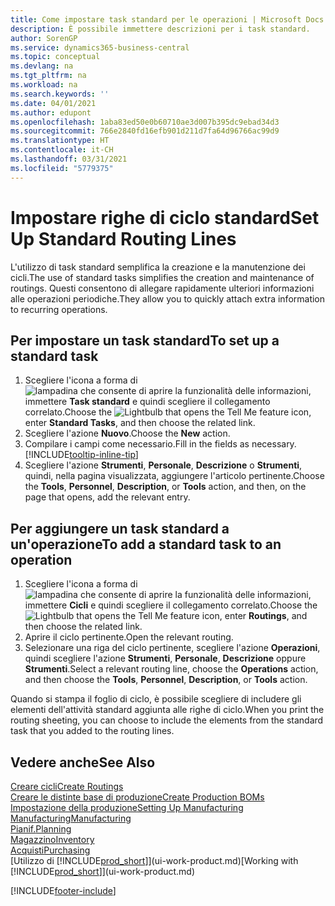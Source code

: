 ```yaml
---
title: Come impostare task standard per le operazioni | Microsoft Docs
description: È possibile immettere descrizioni per i task standard.
author: SorenGP
ms.service: dynamics365-business-central
ms.topic: conceptual
ms.devlang: na
ms.tgt_pltfrm: na
ms.workload: na
ms.search.keywords: ''
ms.date: 04/01/2021
ms.author: edupont
ms.openlocfilehash: 1aba83ed50e0b60710ae3d007b395dc9ebad34d3
ms.sourcegitcommit: 766e2840fd16efb901d211d7fa64d96766ac99d9
ms.translationtype: HT
ms.contentlocale: it-CH
ms.lasthandoff: 03/31/2021
ms.locfileid: "5779375"
---
```

# <a name="set-up-standard-routing-lines"></a><span data-ttu-id="a8a78-103">Impostare righe di ciclo standard</span><span class="sxs-lookup"><span data-stu-id="a8a78-103">Set Up Standard Routing Lines</span></span>

<span data-ttu-id="a8a78-104">L'utilizzo di task standard semplifica la creazione e la manutenzione dei cicli.</span><span class="sxs-lookup"><span data-stu-id="a8a78-104">The use of standard tasks simplifies the creation and maintenance of routings.</span></span> <span data-ttu-id="a8a78-105">Questi consentono di allegare rapidamente ulteriori informazioni alle operazioni periodiche.</span><span class="sxs-lookup"><span data-stu-id="a8a78-105">They allow you to quickly attach extra information to recurring operations.</span></span>

## <a name="to-set-up-a-standard-task"></a><span data-ttu-id="a8a78-106">Per impostare un task standard</span><span class="sxs-lookup"><span data-stu-id="a8a78-106">To set up a standard task</span></span>

1. <span data-ttu-id="a8a78-107">Scegliere l'icona a forma di ![lampadina che consente di aprire la funzionalità delle informazioni](media/ui-search/search_small.png "Informazioni sull'operazione che si desidera eseguire"), immettere **Task standard** e quindi scegliere il collegamento correlato.</span><span class="sxs-lookup"><span data-stu-id="a8a78-107">Choose the ![Lightbulb that opens the Tell Me feature](media/ui-search/search_small.png "Tell me what you want to do") icon, enter **Standard Tasks**, and then choose the related link.</span></span>
2. <span data-ttu-id="a8a78-108">Scegliere l'azione **Nuovo**.</span><span class="sxs-lookup"><span data-stu-id="a8a78-108">Choose the **New** action.</span></span>
3. <span data-ttu-id="a8a78-109">Compilare i campi come necessario.</span><span class="sxs-lookup"><span data-stu-id="a8a78-109">Fill in the fields as necessary.</span></span> [!INCLUDE[tooltip-inline-tip](includes/tooltip-inline-tip_md.md)]
4. <span data-ttu-id="a8a78-110">Scegliere l'azione **Strumenti**, **Personale**, **Descrizione** o **Strumenti**, quindi, nella pagina visualizzata, aggiungere l'articolo pertinente.</span><span class="sxs-lookup"><span data-stu-id="a8a78-110">Choose the **Tools**, **Personnel**, **Description**, or **Tools** action, and then, on the page that opens, add the relevant entry.</span></span>

## <a name="to-add-a-standard-task-to-an-operation"></a><span data-ttu-id="a8a78-111">Per aggiungere un task standard a un'operazione</span><span class="sxs-lookup"><span data-stu-id="a8a78-111">To add a standard task to an operation</span></span>

1. <span data-ttu-id="a8a78-112">Scegliere l'icona a forma di ![lampadina che consente di aprire la funzionalità delle informazioni](media/ui-search/search_small.png "Informazioni sull'operazione che si desidera eseguire"), immettere **Cicli** e quindi scegliere il collegamento correlato.</span><span class="sxs-lookup"><span data-stu-id="a8a78-112">Choose the ![Lightbulb that opens the Tell Me feature](media/ui-search/search_small.png "Tell me what you want to do") icon, enter **Routings**, and then choose the related link.</span></span>
2. <span data-ttu-id="a8a78-113">Aprire il ciclo pertinente.</span><span class="sxs-lookup"><span data-stu-id="a8a78-113">Open the relevant routing.</span></span>
3. <span data-ttu-id="a8a78-114">Selezionare una riga del ciclo pertinente, scegliere l'azione **Operazioni**, quindi scegliere l'azione **Strumenti**, **Personale**, **Descrizione** oppure **Strumenti**.</span><span class="sxs-lookup"><span data-stu-id="a8a78-114">Select a relevant routing line, choose the **Operations** action, and then choose the **Tools**, **Personnel**, **Description**, or **Tools** action.</span></span>

<span data-ttu-id="a8a78-115">Quando si stampa il foglio di ciclo, è possibile scegliere di includere gli elementi dell'attività standard aggiunta alle righe di ciclo.</span><span class="sxs-lookup"><span data-stu-id="a8a78-115">When you print the routing sheeting, you can choose to include the elements from the standard task that you added to the routing lines.</span></span>

## <a name="see-also"></a><span data-ttu-id="a8a78-116">Vedere anche</span><span class="sxs-lookup"><span data-stu-id="a8a78-116">See Also</span></span>

[<span data-ttu-id="a8a78-117">Creare cicli</span><span class="sxs-lookup"><span data-stu-id="a8a78-117">Create Routings</span></span>](production-how-to-create-routings.md)  
[<span data-ttu-id="a8a78-118">Creare le distinte base di produzione</span><span class="sxs-lookup"><span data-stu-id="a8a78-118">Create Production BOMs</span></span>](production-how-to-create-production-boms.md)  
[<span data-ttu-id="a8a78-119">Impostazione della produzione</span><span class="sxs-lookup"><span data-stu-id="a8a78-119">Setting Up Manufacturing</span></span>](production-configure-production-processes.md)  
[<span data-ttu-id="a8a78-120">Manufacturing</span><span class="sxs-lookup"><span data-stu-id="a8a78-120">Manufacturing</span></span>](production-manage-manufacturing.md)  
[<span data-ttu-id="a8a78-121">Pianif.</span><span class="sxs-lookup"><span data-stu-id="a8a78-121">Planning</span></span>](production-planning.md)  
[<span data-ttu-id="a8a78-122">Magazzino</span><span class="sxs-lookup"><span data-stu-id="a8a78-122">Inventory</span></span>](inventory-manage-inventory.md)  
[<span data-ttu-id="a8a78-123">Acquisti</span><span class="sxs-lookup"><span data-stu-id="a8a78-123">Purchasing</span></span>](purchasing-manage-purchasing.md)  
<span data-ttu-id="a8a78-124">[Utilizzo di [!INCLUDE[prod_short](includes/prod_short.md)]](ui-work-product.md)</span><span class="sxs-lookup"><span data-stu-id="a8a78-124">[Working with [!INCLUDE[prod_short](includes/prod_short.md)]](ui-work-product.md)</span></span>  


[!INCLUDE[footer-include](includes/footer-banner.md)]